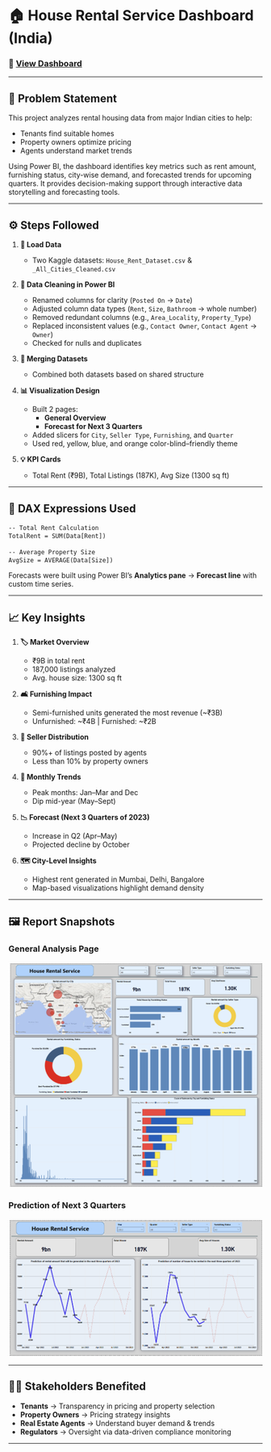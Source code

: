 
# 🏠 House Rental Service Dashboard (India)

### 🔗 [View Dashboard](https://app.powerbi.com/groups/me/reports/8f32a48e-bd61-4b3e-a709-37257e0c4468/ReportSection?experience=power-bi) <!-- Replace with your real Power BI share link -->

---

## 📌 Problem Statement

This project analyzes rental housing data from major Indian cities to help:
- Tenants find suitable homes
- Property owners optimize pricing
- Agents understand market trends

Using Power BI, the dashboard identifies key metrics such as rent amount, furnishing status, city-wise demand, and forecasted trends for upcoming quarters. It provides decision-making support through interactive data storytelling and forecasting tools.

---

## ⚙️ Steps Followed

1. **📂 Load Data**  
   - Two Kaggle datasets: `House_Rent_Dataset.csv` & `_All_Cities_Cleaned.csv`

2. **🧹 Data Cleaning in Power BI**  
   - Renamed columns for clarity (`Posted On` → `Date`)
   - Adjusted column data types (`Rent`, `Size`, `Bathroom` → whole number)
   - Removed redundant columns (e.g., `Area_Locality`, `Property_Type`)
   - Replaced inconsistent values (e.g., `Contact Owner`, `Contact Agent` → `Owner`)
   - Checked for nulls and duplicates

3. **🔗 Merging Datasets**  
   - Combined both datasets based on shared structure

4. **📊 Visualization Design**  
   - Built 2 pages:
     - **General Overview**
     - **Forecast for Next 3 Quarters**
   - Added slicers for `City`, `Seller Type`, `Furnishing`, and `Quarter`
   - Used red, yellow, blue, and orange color-blind–friendly theme

5. **💡 KPI Cards**
   - Total Rent (₹9B), Total Listings (187K), Avg Size (1300 sq ft)

---

## 🧮 DAX Expressions Used

```DAX
-- Total Rent Calculation
TotalRent = SUM(Data[Rent])

-- Average Property Size
AvgSize = AVERAGE(Data[Size])
```

Forecasts were built using Power BI’s **Analytics pane** → **Forecast line** with custom time series.

---

## 📈 Key Insights

1. **🏷️ Market Overview**  
   - ₹9B in total rent  
   - 187,000 listings analyzed  
   - Avg. house size: 1300 sq ft  

2. **🛋️ Furnishing Impact**  
   - Semi-furnished units generated the most revenue (~₹3B)  
   - Unfurnished: ~₹4B | Furnished: ~₹2B

3. **📢 Seller Distribution**  
   - 90%+ of listings posted by agents  
   - Less than 10% by property owners

4. **📆 Monthly Trends**  
   - Peak months: Jan–Mar and Dec  
   - Dip mid-year (May–Sept)

5. **📉 Forecast (Next 3 Quarters of 2023)**  
   - Increase in Q2 (Apr–May)  
   - Projected decline by October

6. **🗺️ City-Level Insights**  
   - Highest rent generated in Mumbai, Delhi, Bangalore  
   - Map-based visualizations highlight demand density

---

## 🖼️ Report Snapshots

### General Analysis Page
![Dashboard 1](https://github.com/AyazRahman504/House-Rental-System_Dashboard/blob/main/Assets/dashboard1.png?raw=true)

### Prediction of Next 3 Quarters
![Dashboard 2](https://github.com/AyazRahman504/House-Rental-System_Dashboard/blob/main/Assets/dashboard2.png?raw=true)

---

## 🧑‍💼 Stakeholders Benefited

- **Tenants** → Transparency in pricing and property selection  
- **Property Owners** → Pricing strategy insights  
- **Real Estate Agents** → Understand buyer demand & trends  
- **Regulators** → Oversight via data-driven compliance monitoring  

---

